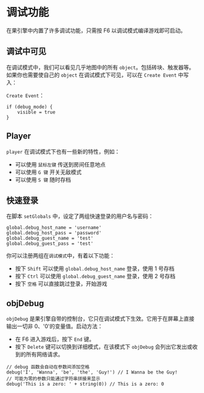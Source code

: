 # 调试功能

在果引擎中内置了许多调试功能，只需按 F6 以调试模式编译游戏即可启动。

## 调试中可见

在调试模式中，我们可以看见几乎地图中的所有 `object`。包括砖块、触发器等。如果你也需要使自己的 `object` 在调试模式下可见，可以在 `Create Event` 中写入：

`Create Event`：

```gml
if (debug_mode) {
    visible = true
}
```

## Player

`player` 在调试模式下也有一些新的特性，例如：

* 可以使用 `鼠标左键` 传送到房间任意地点
* 可以使用 `G 键` 开关无敌模式
* 可以使用 `S 键` 随时存档

## 快速登录

在脚本 `setGlobals` 中，设定了两组快速登录的用户名与密码：

```gml
global.debug_host_name = 'username'
global.debug_host_pass = 'password'
global.debug_guest_name = 'test'
global.debug_guest_pass = 'test'
```

你可以注册两组在`调试模式`中，有着以下功能：

* 按下 `Shift` 可以使用 `global.debug_host_name` 登录，使用 1 号存档
* 按下 `Ctrl` 可以使用 `global.debug_guest_name` 登录，使用 2 号存档
* 按下 `空格` 可以直接跳过登录，开始游戏

## objDebug

`objDebug` 是果引擎自带的控制台，它只在调试模式下生效。它用于在屏幕上直接输出一切非 0、'0'的变量值。启动方法：

* 在 F6 进入游戏后，按下 `End` 键。
* 按下 `Delete` 键可以切换到详细模式，在该模式下 `objDebug` 会列出它发出或收到的所有网络请求。

```gml
// debug 函数会自动在参数间添加空格
debug('I', 'Wanna', 'be', 'the', 'Guy!') // I Wanna be the Guy!
// 可能为零的参数只能通过字符串拼接来显示
debug('This is a zero: ' + string(0)) // This is a zero: 0
```
